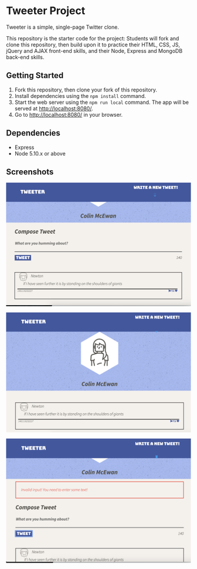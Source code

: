 # Tweeter Project

Tweeter is a simple, single-page Twitter clone.

This repository is the starter code for the project: Students will fork and clone this repository, then build upon it to practice their HTML, CSS, JS, jQuery and AJAX front-end skills, and their Node, Express and MongoDB back-end skills.

## Getting Started

1. Fork this repository, then clone your fork of this repository.
2. Install dependencies using the `npm install` command.
3. Start the web server using the `npm run local` command. The app will be served at <http://localhost:8080/>.
4. Go to <http://localhost:8080/> in your browser.

## Dependencies

- Express
- Node 5.10.x or above

## Screenshots

!["Screenshot of compose tweet box"](https://github.com/cmcewan93/tweeter/blob/master/docs/composeTweet.png)

!["Screenshot of homepage"](https://github.com/cmcewan93/tweeter/blob/master/docs/homepage.png)

!["Screenshot of sample Error"](https://github.com/cmcewan93/tweeter/blob/master/docs/tweeterError.png)
